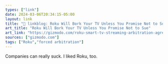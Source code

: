 ```yaml
---
types: ["link"]
date: 2024-03-06T20:34:15-05:00
layout: link
title: "🔗 linkblog: Roku Will Bork Your TV Unless You Promise Not to Sue'"
art_title: "Roku Will Bork Your TV Unless You Promise Not to Sue"
art_link: "https://gizmodo.com/roku-smart-tv-streaming-arbitration-agreement-class-act-1851314150"
sources: ["gizmodo.com"]
tags: ["Roku","forced arbitration"]
---
```

Companies can really suck. I liked Roku, too.
